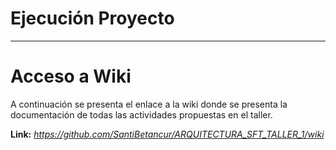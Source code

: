 # Ejecución Proyecto

---

# Acceso a Wiki

A continuación se presenta el enlace a la wiki donde se presenta la documentación de todas las actividades propuestas en el taller.

**Link:** *https://github.com/SantiBetancur/ARQUITECTURA_SFT_TALLER_1/wiki*
